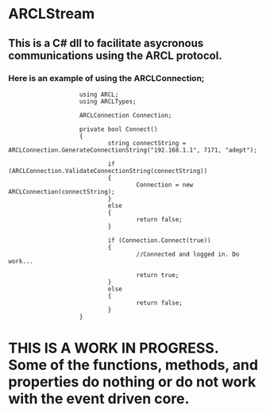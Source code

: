 # ARCLStream

## This is a C# dll to facilitate asycronous communications using the ARCL protocol.

### Here is an example of using the ARCLConnection;
                        using ARCL;
                        using ARCLTypes;

                        ARCLConnection Connection;

                        private bool Connect()
                        {
                                string connectString = ARCLConnection.GenerateConnectionString("192.168.1.1", 7171, "adept");

                                if (ARCLConnection.ValidateConnectionString(connectString))
                                {
                                        Connection = new ARCLConnection(connectString);
                                }
                                else
                                {
                                        return false;
                                }

                                if (Connection.Connect(true))
                                {
                                        //Connected and logged in. Do work...

                                        return true;
                                }
                                else
                                {
                                        return false;
                                }
                        }
# THIS IS A WORK IN PROGRESS. Some of the functions, methods, and properties do nothing or do not work with the event driven core.

